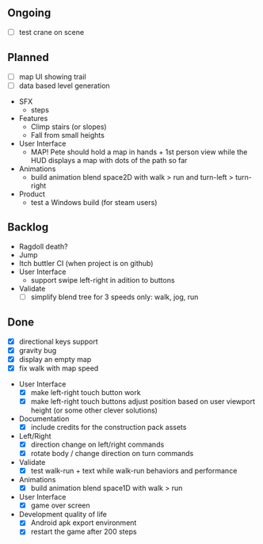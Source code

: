 ## Ongoing
- [ ] test crane on scene

## Planned

- [ ] map UI showing trail
- [ ] data based level generation
- SFX
    - steps
- Features
    - Climp stairs (or slopes)
    - Fall from small heights
- User Interface
    - MAP! Pete should hold a map in hands + 1st person view while the HUD displays a 
    map with dots of the path so far
- Animations
  - build animation blend space2D with walk > run and turn-left > turn-right
- Product
    - test a Windows build (for steam users)

## Backlog
- Ragdoll death?
- Jump
- Itch buttler CI (when project is on github)
- User Interface
    - support swipe left-right in adition to buttons
- Validate
   - [ ] simplify blend tree for 3 speeds only: walk, jog, run

## Done
- [x] directional keys support
- [x] gravity bug
- [x] display an empty map
- [x] fix walk with map speed
- User Interface
    - [x] make left-right touch button work
    - [x] make left-right touch buttons adjust position based on user viewport height (or some other clever solutions)
- Documentation
    - [x] include credits for the construction pack assets
- Left/Right
    - [x] direction change on left/right commands
    - [x] rotate body / change direction on turn commands
- Validate
   - [x] test walk-run + text while walk-run behaviors and performance
- Animations
    - [x] build animation blend space1D with walk > run
- User Interface
    - [x] game over screen
- Development quality of life    
    - [x] Android apk export environment
    - [x] restart the game after 200 steps
